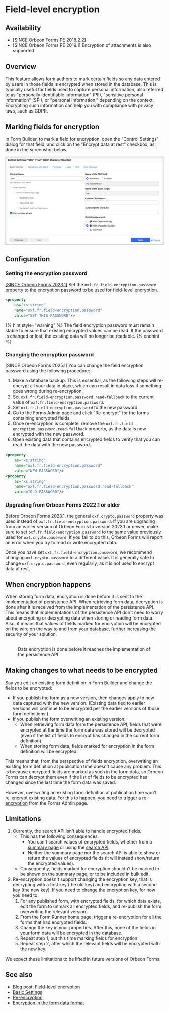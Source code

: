 # Field-level encryption

## Availability

- [SINCE Orbeon Forms PE 2018.2.2]
- [SINCE Orbeon Forms PE 2019.1] Encryption of attachments is also supported

## Overview

This feature allows form authors to mark certain fields so any data entered by users in those fields is encrypted when stored in the database. This is typically useful for fields used to capture personal information, also referred to as "personally identifiable information" (PII), "sensitive personal information" (SPI), or "personal information," depending on the context. Encrypting such information can help you with compliance with privacy laws, such as GDPR.

## Marking fields for encryption

In Form Builder, to mark a field for encryption, open the "Control Settings" dialog for that field, and click on the "Encrypt data at rest" checkbox, as done in the screenshot below.

![Checkbox to mark field for encryption](images/field-level-encryption-ssn.png)

## Configuration

### Setting the encryption password 

[\[SINCE Orbeon Forms 2023.1\]](/release-notes/orbeon-forms-2023.1.md) Set the `oxf.fr.field-encryption.password` property to the encryption password to be used for field-level encryption.

```xml
<property
	as="xs:string"
	name="oxf.fr.field-encryption.password"
	value="SET THIS PASSWORD"/>
```

{% hint style="warning" %}
The field encryption password must remain stable to ensure that existing encrypted values can be read. If the password is changed or lost, the existing data will no longer be readable.
{% endhint %}

### Changing the encryption password 
 
[SINCE Orbeon Forms 2025.1] You can change the field encryption password using the following procedure:

1. Make a database backup. This is essential, as the following steps will re-encrypt all your data in place, which can result in data loss if something goes wrong during re-encryption.  
2. Set `oxf.fr.field-encryption.password.read-fallback` to the current value of `oxf.fr.field-encryption.password`.  
3. Set `oxf.fr.field-encryption.password` to the new password.  
4. Go to the Forms Admin page and click "Re-encrypt" for the forms containing encrypted fields.  
5. Once re-encryption is complete, remove the `oxf.fr.field-encryption.password.read-fallback` property, as the data is now encrypted with the new password.  
6. Open existing data that contains encrypted fields to verify that you can read the data with the new password.

```xml
<property
	as="xs:string"
	name="oxf.fr.field-encryption.password"
	value="NEW PASSWORD"/>
<property
	as="xs:string"
	name="oxf.fr.field-encryption.password.read-fallback"
	value="OLD PASSWORD"/>
```

### Upgrading from Orbeon Forms 2022.1 or older

Before Orbeon Forms 2023.1, the general `oxf.crypto.password` property was used instead of `oxf.fr.field-encryption.password`. If you are upgrading from an earlier version of Orbeon Forms to version 2023.1 or newer, make sure to set `oxf.fr.field-encryption.password` to the same value previously used for `oxf.crypto.password`. If you fail to do this, Orbeon Forms will report an error when you try to read or write encrypted data.

Once you have set `oxf.fr.field-encryption.password`, we recommend changing `oxf.crypto.password` to a different value. It is generally safe to change `oxf.crypto.password`, even regularly, as it is not used to encrypt data at rest.

## When encryption happens

When storing form data, encryption is done before it is sent to the implementation of persistence API. When retrieving form data, decryption is done after it is received from the implementation of the persistence API. This means that implementations of the persistence API don't need to worry about encrypting or decrypting data when storing or reading form data. Also, it means that values of fields marked for encryption will be encrypted on the wire on the way to and from your database, further increasing the security of your solution.

<figure>
    <img alt="" src="images/field-level-encryption-when.png" width="520">
    <figcaption>Data encryption is done before it reaches the implementation of the persistence API</figcaption>
</figure>

## Making changes to what needs to be encrypted

Say you edit an existing form definition in Form Builder and change the fields to be encrypted:

- If you publish the form as a new version, then changes apply to new data captured with the new version. (Existing data tied to earlier versions will continue to be encrypted per the earlier versions of those form definitions.)
- If you publish the form overwriting an existing version:
    - When retrieving form data form the persistence API, fields that were encrypted at the time the form data was stored will be decrypted (even if the list of fields to encrypt has changed in the current form definition).
    - When storing form data, fields marked for encryption in the form definition will be encrypted.

This means that, from the perspective of fields encryption, overwriting an existing form definition at publication time doesn't cause any problem. This is because encrypted fields are marked as such in the form data, so Orbeon Forms can decrypt them even if the list of fields to be encrypted has changed since the last time the form data was saved.

However, overwriting an existing form definition at publication time won't re-encrypt existing data. For this to happen, you need to [trigger a re-encryption](/form-runner/feature/forms-admin-page.md#re-encryption) from the Forms Admin page.

## Limitations

1. Currently, the search API isn't able to handle encrypted fields.
	- This has the following consequences:
		- You can't search values of encrypted fields, whether from a [summary page](summary-page.md) or using the [search API](../form-runner/api/persistence/search.md).
		- Neither the summary page nor the search API is able to show or return the values of encrypted fields (it will instead show/return the encrypted values).
	- Consequently, fields marked for encryption shouldn't be marked to be shown on the summary page, or to be included in bulk edit.
2. Re-encryption doesn't support changing the encryption key, that is decrypting with a first key (the old key) and encrypting with a second key (the new key). If you need to change the encryption key, for now you need to:
	1. For any published form, with encrypted fields, for which data exists, edit the form to unmark all encrypted fields, and re-publish the form overwriting the relevant version.
	2. From the Form Runner home page, trigger a re-encryption for all the forms that had encrypted fields.
	3. Change the key in your properties. After this, none of the fields in your form data will be encrypted in the database.
	4. Repeat step 1, but this time marking fields for encryption.
	5. Repeat step 2, after which the relevant fields will be encrypted with the new key.

We expect these limitations to be lifted in future versions of Orbeon Forms.

## See also 

- Blog post: [Field-level encryption](https://blog.orbeon.com/2019/04/field-level-encryption.html)
- [Basic Settings](/form-builder/control-settings.md)
- [Re-encryption](/form-runner/feature/forms-admin-page.md#re-encryption)
- [Encryption in the form data format](/form-runner/data-format/form-data.md#encryption)
